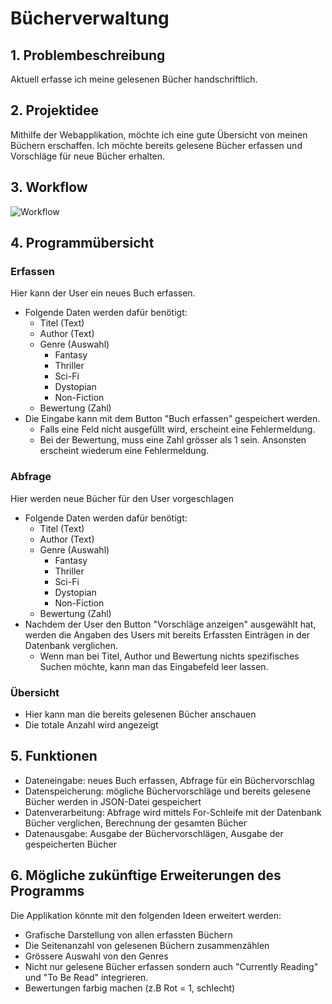 # Bücherverwaltung 
## 1. Problembeschreibung
Aktuell erfasse ich meine gelesenen Bücher handschriftlich.
## 2. Projektidee
Mithilfe der Webapplikation, möchte ich eine gute Übersicht von meinen Büchern erschaffen. Ich möchte bereits gelesene Bücher erfassen und Vorschläge für neue Bücher erhalten.
## 3. Workflow
![Workflow](https://user-images.githubusercontent.com/113971574/202894817-173e4bf0-c66c-4946-a20e-0c016df6896b.jpg)
## 4. Programmübersicht
### Erfassen
Hier kann der User ein neues Buch erfassen.
- Folgende Daten werden dafür benötigt: 
    - Titel (Text)
    - Author (Text)
    - Genre (Auswahl)
      - Fantasy
      - Thriller
      - Sci-Fi
      - Dystopian
      - Non-Fiction
    - Bewertung (Zahl)
- Die Eingabe kann mit dem Button "Buch erfassen" gespeichert werden. 
  - Falls eine Feld nicht ausgefüllt wird, erscheint eine Fehlermeldung.
  - Bei der Bewertung, muss eine Zahl grösser als 1 sein. Ansonsten erscheint wiederum eine Fehlermeldung.
### Abfrage
Hier werden neue Bücher für den User vorgeschlagen
- Folgende Daten werden dafür benötigt:
  - Titel (Text)
  - Author (Text)
  - Genre (Auswahl)
    - Fantasy
    - Thriller
    - Sci-Fi
    - Dystopian
    - Non-Fiction
  - Bewertung (Zahl)
- Nachdem der User den Button "Vorschläge anzeigen" ausgewählt hat, werden die Angaben des Users mit bereits Erfassten Einträgen in der Datenbank verglichen.
  - Wenn man bei Titel, Author und Bewertung nichts spezifisches Suchen möchte, kann man das Eingabefeld leer lassen.
### Übersicht
- Hier kann man die bereits gelesenen Bücher anschauen
- Die totale Anzahl wird angezeigt
## 5. Funktionen 
- Dateneingabe: neues Buch erfassen, Abfrage für ein Büchervorschlag
- Datenspeicherung: mögliche Büchervorschläge und bereits gelesene Bücher werden in JSON-Datei gespeichert
- Datenverarbeitung: Abfrage wird mittels For-Schleife mit der Datenbank Bücher verglichen, Berechnung der gesamten Bücher
- Datenausgabe: Ausgabe der Büchervorschlägen, Ausgabe der gespeicherten Bücher
## 6. Mögliche zukünftige Erweiterungen des Programms
Die Applikation könnte mit den folgenden Ideen erweitert werden:
- Grafische Darstellung von allen erfassten Büchern 
- Die Seitenanzahl von gelesenen Büchern zusammenzählen
- Grössere Auswahl von den Genres 
- Nicht nur gelesene Bücher erfassen sondern auch "Currently Reading" und "To Be Read" integrieren.
- Bewertungen farbig machen (z.B Rot = 1, schlecht)
